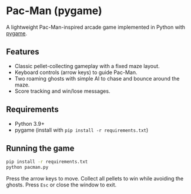 # Pac-Man (pygame)

A lightweight Pac-Man-inspired arcade game implemented in Python with
[pygame](https://www.pygame.org/).

## Features

- Classic pellet-collecting gameplay with a fixed maze layout.
- Keyboard controls (arrow keys) to guide Pac-Man.
- Two roaming ghosts with simple AI to chase and bounce around the maze.
- Score tracking and win/lose messages.

## Requirements

- Python 3.9+
- pygame (install with `pip install -r requirements.txt`)

## Running the game

```bash
pip install -r requirements.txt
python pacman.py
```

Press the arrow keys to move. Collect all pellets to win while avoiding the
ghosts. Press `Esc` or close the window to exit.
